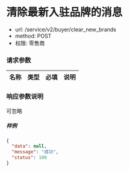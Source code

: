 清除最新入驻品牌的消息
=======

- url: /service/v2/buyer/clear_new_brands
- method: POST
- 权限: 零售商


### 请求参数
|    名称   |     类型     | 必填 |        说明        |
|-----------|--------------|------|--------------------|

### 响应参数说明

可忽略


##### 样例

```json
{
  "data": null,
  "message": "成功",
  "status": 100
}
```